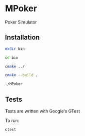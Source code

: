 # MPoker

Poker Simulator

## Installation

```bash
mkdir bin

cd bin

cmake ../

cmake --build .

./MPoker
```

## Tests

Tests are written with Google's GTest

To run:
```bash
ctest
```
